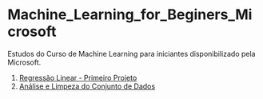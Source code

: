 # Machine_Learning_for_Beginers_Microsoft
 Estudos do Curso de Machine Learning para iniciantes disponibilizado pela Microsoft.
 
 1. [Regressão Linear - Primeiro Projeto](1_Linear_Regression.ipynb)
 2. [Análise e Limpeza do Conjunto de Dados](2_Data_Cleaning_Analysis.ipynb)
